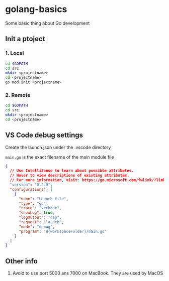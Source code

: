 # golang-basics

Some basic thing about Go development

## Init a ptoject

### 1. Local

```bash
cd $GOPATH
cd src
mkdir <projectname>
cd <projectname>
go mod init <projectname>
```

### 2. Remote

```bash
cd $GOPATH
cd src
mkdir <projectname>
cd <projectname>
```


## VS Code debug settings

Create the launch.json under the .vscode directory

`main.go` is the exact filename of the main module file

```json
{
  // Use IntelliSense to learn about possible attributes.
  // Hover to view descriptions of existing attributes.
  // For more information, visit: https://go.microsoft.com/fwlink/?linkid=830387
  "version": "0.2.0",
  "configurations": [
    {
      "name": "Launch file",
      "type": "go",
      "trace": "verbose",
      "showLog": true,
      "logOutput": "dap",
      "request": "launch",
      "mode": "debug",
      "program": "${workspaceFolder}/main.go"
    }
  ]
}
```


## Other info

1. Avoid to use port 5000 ans 7000 on MacBook. They are used by MacOS
